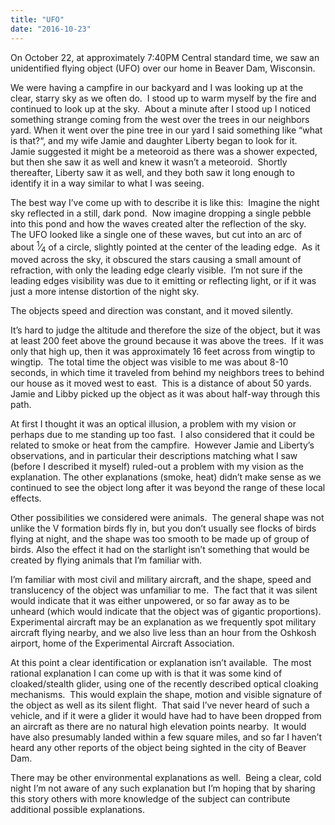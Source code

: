 ```yaml
---
title: "UFO"
date: "2016-10-23"
---
```


<div class="content">
<p>On October 22, at approximately 7:40PM Central standard time, we saw an
unidentified flying object (UFO) over our home in Beaver Dam, Wisconsin.</p>
<p>We were having a campfire in our backyard and I was looking up at the clear,
starry sky as we often do.  I stood up to warm myself by the fire and
continued to look up at the sky.  About a minute after I stood up I noticed
something strange coming from the west over the trees in our neighbors yard.
When it went over the pine tree in our yard I said something like “what is
that?“, and my wife Jamie and daughter Liberty began to look for it.  Jamie
suggested it might be a meteoroid as there was a shower expected, but then she
saw it as well and knew it wasn’t a meteoroid.  Shortly thereafter, Liberty
saw it as well, and they both saw it long enough to identify it in a way
similar to what I was seeing.</p>
<p>The best way I’ve come up with to describe it is like this:  Imagine the night
sky reflected in a still, dark pond.  Now imagine dropping a single pebble
into this pond and how the waves created alter the reflection of the sky.  The
UFO looked like a single one of these waves, but cut into an arc of about <sup>1</sup>⁄<sub>4</sub>
of a circle, slightly pointed at the center of the leading edge.  As it moved
across the sky, it obscured the stars causing a small amount of refraction,
with only the leading edge clearly visible.  I’m not sure if the leading edges
visibility was due to it emitting or reflecting light, or if it was just a
more intense distortion of the night sky.</p>
<p>The objects speed and direction was constant, and it moved silently.</p>
<p>It’s hard to judge the altitude and therefore the size of the object, but it
was at least 200 feet above the ground because it was above the trees.  If it
was only that high up, then it was approximately 16 feet across from wingtip
to wingtip.  The total time the object was visible to me was about 8-10
seconds, in which time it traveled from behind my neighbors trees to behind
our house as it moved west to east.  This is a distance of about 50 yards.
Jamie and Libby picked up the object as it was about half-way through this
path.</p>
<p>At first I thought it was an optical illusion, a problem with my vision or
perhaps due to me standing up too fast.  I also considered that it could be
related to smoke or heat from the campfire.  However Jamie and Liberty’s
observations, and in particular their descriptions matching what I saw (before
I described it myself) ruled-out a problem with my vision as the explanation.
The other explanations (smoke, heat) didn’t make sense as we continued to see
the object long after it was beyond the range of these local effects.</p>
<p>Other possibilities we considered were animals.  The general shape was not
unlike the V formation birds fly in, but you don’t usually see flocks of birds
flying at night, and the shape was too smooth to be made up of group of birds.
Also the effect it had on the starlight isn’t something that would be created
by flying animals that I’m familiar with.</p>
<p>I’m familiar with most civil and military aircraft, and the shape, speed and
translucency of the object was unfamiliar to me.  The fact that it was silent
would indicate that it was either unpowered, or so far away as to be unheard
(which would indicate that the object was of gigantic proportions).
Experimental aircraft may be an explanation as we frequently spot military
aircraft flying nearby, and we also live less than an hour from the Oshkosh
airport, home of the Experimental Aircraft Association.</p>
<p>At this point a clear identification or explanation isn’t available.  The most
rational explanation I can come up with is that it was some kind of
cloaked/stealth glider, using one of the recently described optical cloaking
mechanisms.  This would explain the shape, motion and visible signature of the
object as well as its silent flight.  That said I’ve never heard of such a
vehicle, and if it were a glider it would have had to have been dropped from
an aircraft as there are no natural high elevation points nearby.  It would
have also presumably landed within a few square miles, and so far I haven’t
heard any other reports of the object being sighted in the city of Beaver Dam.</p>
<p>There may be other environmental explanations as well.  Being a clear, cold
night I’m not aware of any such explanation but I’m hoping that by sharing
this story others with more knowledge of the subject can contribute additional
possible explanations.</p>
</div>
